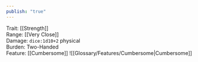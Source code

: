 ```yaml
---
publish: "true"
---
```


Trait: [[Strength]]  
Range: [[Very Close]]  
Damage: `dice:1d10+2` physical  
Burden: Two-Handed  
Feature: [[Cumbersome]]
![[Glossary/Features/Cumbersome|Cumbersome]]